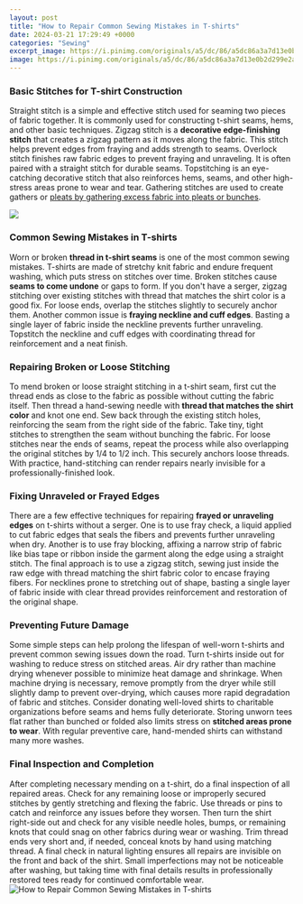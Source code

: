 ```yaml
---
layout: post
title: "How to Repair Common Sewing Mistakes in T-shirts"
date: 2024-03-21 17:29:49 +0000
categories: "Sewing"
excerpt_image: https://i.pinimg.com/originals/a5/dc/86/a5dc86a3a7d13e0b2d299e2a83110e9e.jpg
image: https://i.pinimg.com/originals/a5/dc/86/a5dc86a3a7d13e0b2d299e2a83110e9e.jpg
---
```


### Basic Stitches for T-shirt Construction
Straight stitch is a simple and effective stitch used for seaming two pieces of fabric together. It is commonly used for constructing t-shirt seams, hems, and other basic techniques. Zigzag stitch is a **decorative edge-finishing stitch** that creates a zigzag pattern as it moves along the fabric. This stitch helps prevent edges from fraying and adds strength to seams. Overlock stitch finishes raw fabric edges to prevent fraying and unraveling. It is often paired with a straight stitch for durable seams. Topstitching is an eye-catching decorative stitch that also reinforces hems, seams, and other high-stress areas prone to wear and tear. Gathering stitches are used to create gathers or [pleats by gathering excess fabric into pleats or bunches](https://store.fi.io.vn/womens-cute-chihuahua-rainbow-unicorn-lgbtq-ally-dog-lover-mom-dad-v-neck-t-shirt/women&).

![](https://i.pinimg.com/originals/46/51/55/465155b06b4082599a036141f84a5b64.png)
### Common Sewing Mistakes in T-shirts
Worn or broken **thread in t-shirt seams** is one of the most common sewing mistakes. T-shirts are made of stretchy knit fabric and endure frequent washing, which puts stress on stitches over time. Broken stitches cause **seams to come undone** or gaps to form. If you don't have a serger, zigzag stitching over existing stitches with thread that matches the shirt color is a good fix. For loose ends, overlap the stitches slightly to securely anchor them. Another common issue is **fraying neckline and cuff edges**. Basting a single layer of fabric inside the neckline prevents further unraveling. Topstitch the neckline and cuff edges with coordinating thread for reinforcement and a neat finish.
### Repairing Broken or Loose Stitching 
To mend broken or loose straight stitching in a t-shirt seam, first cut the thread ends as close to the fabric as possible without cutting the fabric itself. Then thread a hand-sewing needle with **thread that matches the shirt color** and knot one end. Sew back through the existing stitch holes, reinforcing the seam from the right side of the fabric. Take tiny, tight stitches to strengthen the seam without bunching the fabric. For loose stitches near the ends of seams, repeat the process while also overlapping the original stitches by 1/4 to 1/2 inch. This securely anchors loose threads. With practice, hand-stitching can render repairs nearly invisible for a professionally-finished look.
### Fixing Unraveled or Frayed Edges
There are a few effective techniques for repairing **frayed or unraveling edges** on t-shirts without a serger. One is to use fray check, a liquid applied to cut fabric edges that seals the fibers and prevents further unraveling when dry. Another is to use fray blocking, affixing a narrow strip of fabric like bias tape or ribbon inside the garment along the edge using a straight stitch. The final approach is to use a zigzag stitch, sewing just inside the raw edge with thread matching the shirt fabric color to encase fraying fibers. For necklines prone to stretching out of shape, basting a single layer of fabric inside with clear thread provides reinforcement and restoration of the original shape.
### Preventing Future Damage 
Some simple steps can help prolong the lifespan of well-worn t-shirts and prevent common sewing issues down the road. Turn t-shirts inside out for washing to reduce stress on stitched areas. Air dry rather than machine drying whenever possible to minimize heat damage and shrinkage. When machine drying is necessary, remove promptly from the dryer while still slightly damp to prevent over-drying, which causes more rapid degradation of fabric and stitches. Consider donating well-loved shirts to charitable organizations before seams and hems fully deteriorate. Storing unworn tees flat rather than bunched or folded also limits stress on **stitched areas prone to wear**. With regular preventive care, hand-mended shirts can withstand many more washes.
### Final Inspection and Completion
After completing necessary mending on a t-shirt, do a final inspection of all repaired areas. Check for any remaining loose or improperly secured stitches by gently stretching and flexing the fabric. Use threads or pins to catch and reinforce any issues before they worsen. Then turn the shirt right-side out and check for any visible needle holes, bumps, or remaining knots that could snag on other fabrics during wear or washing. Trim thread ends very short and, if needed, conceal knots by hand using matching thread. A final check in natural lighting ensures all repairs are invisible on the front and back of the shirt. Small imperfections may not be noticeable after washing, but taking time with final details results in professionally restored tees ready for continued comfortable wear.
![How to Repair Common Sewing Mistakes in T-shirts](https://i.pinimg.com/originals/a5/dc/86/a5dc86a3a7d13e0b2d299e2a83110e9e.jpg)